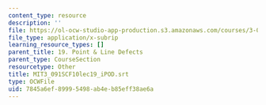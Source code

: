 ```yaml
---
content_type: resource
description: ''
file: https://ol-ocw-studio-app-production.s3.amazonaws.com/courses/3-091sc-introduction-to-solid-state-chemistry-fall-2010/7845a6ef89995498ab4eb85eff38ae6a_MIT3_091SCF10lec19_iPOD.vtt
file_type: application/x-subrip
learning_resource_types: []
parent_title: 19. Point & Line Defects
parent_type: CourseSection
resourcetype: Other
title: MIT3_091SCF10lec19_iPOD.srt
type: OCWFile
uid: 7845a6ef-8999-5498-ab4e-b85eff38ae6a
---
```

